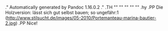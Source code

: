 .\" Automatically generated by Pandoc 1.16.0.2
.\"
.TH "" "" "" "" ""
.hy
.PP
Die Holzversion: lässt sich gut selbst bauen; so
ungefähr:1 (http://www.stilsucht.de/images/05-2010/Portemanteau-marina-bautier-2.jpg)
.PP
Nice!
